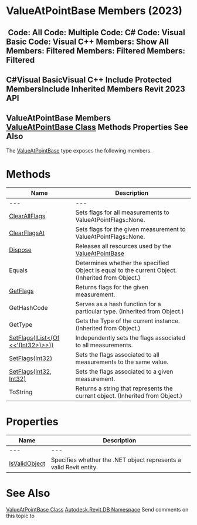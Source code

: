 # ValueAtPointBase Members (2023)

﻿
 Code: All Code: Multiple Code: C# Code: Visual Basic Code: Visual C++  Members: Show All Members: Filtered Members: Filtered Members: Filtered   
---  
C#Visual BasicVisual C++
Include Protected MembersInclude Inherited Members
Revit 2023 API  
---  
ValueAtPointBase Members  
[ValueAtPointBase Class](67c49547-b5b9-59ad-8106-65d90886a381.md "ValueAtPointBase Class") Methods Properties See Also  
---  
The [ValueAtPointBase](67c49547-b5b9-59ad-8106-65d90886a381.md "ValueAtPointBase Class") type exposes the following members.
# Methods
| Name | Description |
| --- | --- |
| --- | --- | --- |
| [ClearAllFlags](95bc440a-e3dd-6b17-3843-e8cf451347b1.md "ClearAllFlags Method") | Sets flags for all measurements to ValueAtPointFlags::None. |
| [ClearFlagsAt](031eb89d-71e5-f986-cf5b-e586f8d11f67.md "ClearFlagsAt Method") | Sets flags for the given measurement to ValueAtPointFlags::None. |
| [Dispose](634fe4ca-cc7a-f91f-41ea-cd3795a6a63a.md "Dispose Method") | Releases all resources used by the [ValueAtPointBase](67c49547-b5b9-59ad-8106-65d90886a381.md "ValueAtPointBase Class") |
| Equals | Determines whether the specified Object is equal to the current Object. (Inherited from Object.) |
| [GetFlags](140ca529-26a6-4a19-f5d9-9fe199aa89a8.md "GetFlags Method") | Returns flags for the given measurement. |
| GetHashCode | Serves as a hash function for a particular type.  (Inherited from Object.) |
| GetType | Gets the Type of the current instance. (Inherited from Object.) |
| [SetFlags(IList<(Of <<'(Int32>)>>))](91abfaff-2abe-225d-ab00-f8b301b81392.md "SetFlags Method \(IList\(Int32\)\)") | Independently sets the flags associated to all measurements. |
| [SetFlags(Int32)](80ea41b0-f274-8e7f-25f8-79f9fdeddb33.md "SetFlags Method \(Int32\)") | Sets the flags associated to all measurements to the same value. |
| [SetFlags(Int32, Int32)](6d1e3b3e-bfce-3a5b-a31e-55ba6c408635.md "SetFlags Method \(Int32, Int32\)") | Sets the flags associated to a given measurement. |
| ToString | Returns a string that represents the current object. (Inherited from Object.) |

# Properties
| Name | Description |
| --- | --- |
| --- | --- | --- |
| [IsValidObject](586e4bc0-785e-8c96-0801-480dd86f096c.md "IsValidObject Property") | Specifies whether the .NET object represents a valid Revit entity. |

# See Also
[ValueAtPointBase Class](67c49547-b5b9-59ad-8106-65d90886a381.md "ValueAtPointBase Class")
[Autodesk.Revit.DB Namespace](87546ba7-461b-c646-cbb1-2cb8f5bff8b2.md "Autodesk.Revit.DB Namespace")
Send comments on this topic to 